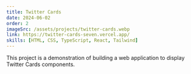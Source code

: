 ```yaml
---
title: Twitter Cards
date: 2024-06-02
order: 2
imageSrc: /assets/projects/twitter-cards.webp
link: https://twitter-cards-seven.vercel.app/
skills: [HTML, CSS, TypeScript, React, Tailwind]
---
```


This project is a demonstration of building a web application to display Twitter Cards components.